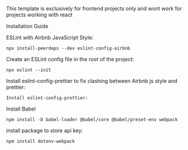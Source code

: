 This template is exclusively for frontend projects only and wont work for projects working with react

Installation Guide

ESLint with Airbnb JavaScript Style:

```
npx install-peerdeps --dev eslint-config-airbnb
```

Create an ESLint config file in the root of the project:

```
npx eslint --init
```

Install eslint-config-prettier to fix clashing between Airbnb js style and prettier:

```
Install eslint-config-prettier:
```

Install Babel

```
npm install -D babel-loader @babel/core @babel/preset-env webpack
```

install package to store api key:

```
npm install dotenv-webpack
```
